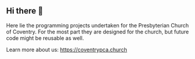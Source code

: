 ## Hi there 👋

Here lie the programming projects undertaken for the Presbyterian Church of Coventry. 
For the most part they are designed for the church, but future code might be reusable as well.

Learn more about us:
https://coventrypca.church
